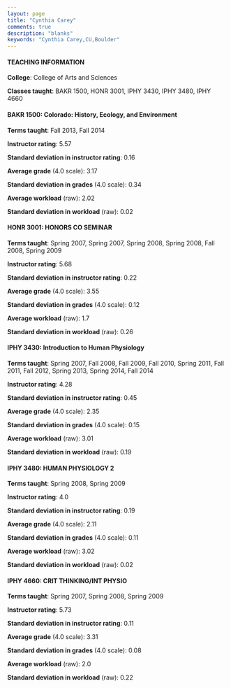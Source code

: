 ```yaml
---
layout: page
title: "Cynthia Carey" 
comments: true
description: "blanks"
keywords: "Cynthia Carey,CU,Boulder"
---
```

<head>
<script src="https://ajax.googleapis.com/ajax/libs/jquery/2.1.3/jquery.min.js"></script>
<script src="https://dl.dropboxusercontent.com/s/pc42nxpaw1ea4o9/highcharts.js?dl=0"></script>
<!-- <script src="../assets/js/highcharts.js"></script> -->
<style type="text/css">@font-face {
	font-family: "Bebas Neue";
	src: url(https://www.filehosting.org/file/details/544349/BebasNeue Regular.otf) format("opentype");
	}
	h1.Bebas { 
		font-family: "Bebas Neue", Verdana, Tahoma;
	}
</style>
</head>
	   
#### TEACHING INFORMATION

**College**: College of Arts and Sciences

**Classes taught**: BAKR 1500, HONR 3001, IPHY 3430, IPHY 3480, IPHY 4660

#### BAKR 1500: Colorado: History, Ecology, and Environment

**Terms taught**: Fall 2013, Fall 2014

**Instructor rating**: 5.57

**Standard deviation in instructor rating**: 0.16

**Average grade** (4.0 scale): 3.17

**Standard deviation in grades** (4.0 scale): 0.34

**Average workload** (raw): 2.02

**Standard deviation in workload** (raw): 0.02

#### HONR 3001: HONORS CO SEMINAR

**Terms taught**: Spring 2007, Spring 2007, Spring 2008, Spring 2008, Fall 2008, Spring 2009

**Instructor rating**: 5.68

**Standard deviation in instructor rating**: 0.22

**Average grade** (4.0 scale): 3.55

**Standard deviation in grades** (4.0 scale): 0.12

**Average workload** (raw): 1.7

**Standard deviation in workload** (raw): 0.26

#### IPHY 3430: Introduction to Human Physiology

**Terms taught**: Spring 2007, Fall 2008, Fall 2009, Fall 2010, Spring 2011, Fall 2011, Fall 2012, Spring 2013, Spring 2014, Fall 2014

**Instructor rating**: 4.28

**Standard deviation in instructor rating**: 0.45

**Average grade** (4.0 scale): 2.35

**Standard deviation in grades** (4.0 scale): 0.15

**Average workload** (raw): 3.01

**Standard deviation in workload** (raw): 0.19

#### IPHY 3480: HUMAN PHYSIOLOGY 2

**Terms taught**: Spring 2008, Spring 2009

**Instructor rating**: 4.0

**Standard deviation in instructor rating**: 0.19

**Average grade** (4.0 scale): 2.11

**Standard deviation in grades** (4.0 scale): 0.11

**Average workload** (raw): 3.02

**Standard deviation in workload** (raw): 0.02

#### IPHY 4660: CRIT THINKING/INT PHYSIO

**Terms taught**: Spring 2007, Spring 2008, Spring 2009

**Instructor rating**: 5.73

**Standard deviation in instructor rating**: 0.11

**Average grade** (4.0 scale): 3.31

**Standard deviation in grades** (4.0 scale): 0.08

**Average workload** (raw): 2.0

**Standard deviation in workload** (raw): 0.22

